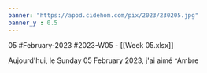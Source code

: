 ```yaml
---
banner: "https://apod.cidehom.com/pix/2023/230205.jpg"
banner_y : 0.5
---
```

05 #February-2023 #2023-W05 - [[Week 05.xlsx]]


Aujourd'hui, le Sunday 05 February 2023, j'ai aimé  ^Ambre